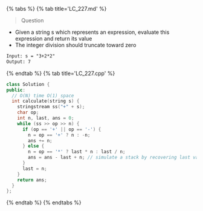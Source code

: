 {% tabs %}
{% tab title='LC_227.md' %}

> Question

* Given a string s which represents an expression, evaluate this expression and return its value
* The integer division should truncate toward zero

```txt
Input: s = "3+2*2"
Output: 7
```

{% endtab %}
{% tab title='LC_227.cpp' %}

```cpp
class Solution {
public:
  // O(N) time O(1) space
  int calculate(string s) {
    stringstream ss("+" + s);
    char op;
    int n, last, ans = 0;
    while (ss >> op >> n) {
      if (op == '+' || op == '-') {
        n = op == '+' ? n : -n;
        ans += n;
      } else {
        n = op == '*' ? last * n : last / n;
        ans = ans - last + n; // simulate a stack by recovering last values
      }
      last = n;
    }
    return ans;
  }
};
```

{% endtab %}
{% endtabs %}
